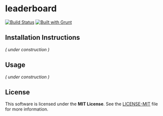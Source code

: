 # leaderboard
[![Build Status](https://secure.travis-ci.org/dav-/scene-scroller.png)](http://travis-ci.org/developersguild/leaderboard-frontend)
[![Built with Grunt](https://cdn.gruntjs.com/builtwith.png)](http://gruntjs.com)


## Installation Instructions

*( under construction )*

## Usage

*( under construction )*

## License

This software is licensed under the **MIT License**. See the [LICENSE-MIT](LICENSE-MIT) file for more information.
